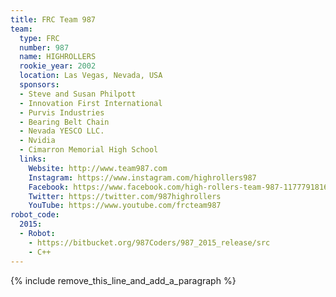 ```yaml
---
title: FRC Team 987
team:
  type: FRC
  number: 987
  name: HIGHROLLERS
  rookie_year: 2002
  location: Las Vegas, Nevada, USA
  sponsors:
  - Steve and Susan Philpott
  - Innovation First International
  - Purvis Industries
  - Bearing Belt Chain
  - Nevada YESCO LLC.
  - Nvidia
  - Cimarron Memorial High School
  links:
    Website: http://www.team987.com
    Instagram: https://www.instagram.com/highrollers987
    Facebook: https://www.facebook.com/high-rollers-team-987-117779181608465
    Twitter: https://twitter.com/987highrollers
    YouTube: https://www.youtube.com/frcteam987
robot_code:
  2015:
  - Robot:
    - https://bitbucket.org/987Coders/987_2015_release/src
    - C++
---
```


{% include remove_this_line_and_add_a_paragraph %}